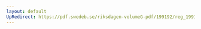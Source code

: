 ```yaml
---
layout: default
UpRedirect: https://pdf.swedeb.se/riksdagen-volumeG-pdf/199192/reg_199192/reg_199192_0759.pdf
---
```

